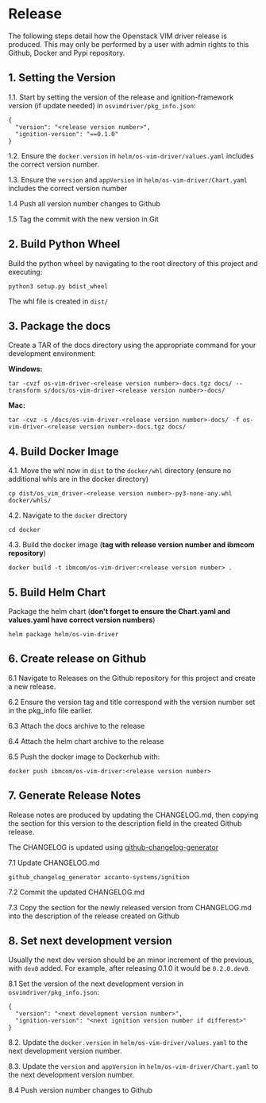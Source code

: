 # Release

The following steps detail how the Openstack VIM driver release is produced. This may only be performed by a user with admin rights to this Github, Docker and Pypi repository.

## 1. Setting the Version

1.1. Start by setting the version of the release and ignition-framework version (if update needed) in `osvimdriver/pkg_info.json`:

```
{
  "version": "<release version number>",
  "ignition-version": "==0.1.0"
}
```

1.2. Ensure the `docker.version` in `helm/os-vim-driver/values.yaml` includes the correct version number.

1.3. Ensure the `version` and `appVersion` in `helm/os-vim-driver/Chart.yaml` includes the correct version number

1.4 Push all version number changes to Github

1.5 Tag the commit with the new version in Git

## 2. Build Python Wheel

Build the python wheel by navigating to the root directory of this project and executing:

```
python3 setup.py bdist_wheel
```

The whl file is created in `dist/`

## 3. Package the docs

Create a TAR of the docs directory using the appropriate command for your development environment:

**Windows:**
```
tar -cvzf os-vim-driver-<release version number>-docs.tgz docs/ --transform s/docs/os-vim-driver-<release version number>-docs/
```
**Mac:**
```
tar -cvz -s /docs/os-vim-driver-<release version number>-docs/ -f os-vim-driver-<release version number>-docs.tgz docs/
```

## 4. Build Docker Image

4.1. Move the whl now in `dist` to the `docker/whl` directory (ensure no additional whls are in the docker directory)

```
cp dist/os_vim_driver-<release version number>-py3-none-any.whl docker/whls/
```

4.2. Navigate to the `docker` directory

```
cd docker
```

4.3. Build the docker image (**tag with release version number and ibmcom repository**)

```
docker build -t ibmcom/os-vim-driver:<release version number> .
```

## 5. Build Helm Chart

Package the helm chart (**don't forget to ensure the Chart.yaml and values.yaml have correct version numbers**)

```
helm package helm/os-vim-driver
```

## 6. Create release on Github

6.1 Navigate to Releases on the Github repository for this project and create a new release.

6.2 Ensure the version tag and title correspond with the version number set in the pkg_info file earlier.

6.3 Attach the docs archive to the release

6.4 Attach the helm chart archive to the release

6.5 Push the docker image to Dockerhub with:

```
docker push ibmcom/os-vim-driver:<release version number>
```

## 7. Generate Release Notes

Release notes are produced by updating the CHANGELOG.md, then copying the section for this version to the description field in the created Github release.

The CHANGELOG is updated using [github-changelog-generator](https://github.com/github-changelog-generator/github-changelog-generator#why-should-i-care)

7.1 Update CHANGELOG.md

```
github_changelog_generator accanto-systems/ignition
```

7.2 Commit the updated CHANGELOG.md

7.3 Copy the section for the newly released version from CHANGELOG.md into the description of the release created on Github

## 8. Set next development version

Usually the next dev version should be an minor increment of the previous, with `dev0` added. For example, after releasing 0.1.0 it would be `0.2.0.dev0`.

8.1 Set the version of the next development version in `osvimdriver/pkg_info.json`:

```
{
  "version": "<next development version number>",
  "ignition-version": "<next ignition version number if different>"
}
```

8.2. Update the `docker.version` in `helm/os-vim-driver/values.yaml` to the next development version number.

8.3. Update the `version` and `appVersion` in `helm/os-vim-driver/Chart.yaml` to the next development version number.

8.4 Push version number changes to Github
